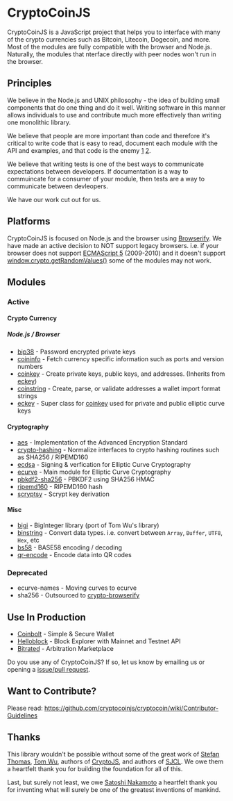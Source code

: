 CryptoCoinJS
============

CryptoCoinJS is a JavaScript project that helps you to interface with many of the crypto currencies such as Bitcoin, Litecoin, Dogecoin, and more. Most of the modules are fully compatible with the browser and Node.js. Naturally, the modules that nterface directly with peer nodes won't run in the browser.


Principles
----------

We believe in the Node.js and UNIX philosophy - the idea of building small components that do one thing and do it well. Writing software in this manner allows individuals to use and contribute much more effectively than writing one monolithic library.

We believe that people are more important than code and therefore it's critical to write code that is easy to read, document each module with the API and examples, and that code is the enemy [1](http://blog.codinghorror.com/the-best-code-is-no-code-at-all/) [2](http://blog.codinghorror.com/size-is-the-enemy/).

We believe that writing tests is one of the best ways to communicate expectations between developers. If documentation is a way to commuincate for a consumer of your module, then tests are a way to communicate between devleopers.

We have our work cut out for us.



Platforms
---------

CryptoCoinJS is focused on Node.js and the browser using [Browserify](https://github.com/substack/node-browserify). We have made an active decision to NOT support legacy browsers. i.e. if your browser does not support [ECMAScript 5](http://en.wikipedia.org/wiki/ECMAScript) (2009-2010) and it doesn't support [window.crypto.getRandomValues()](https://developer.mozilla.org/en-US/docs/Web/API/window.crypto.getRandomValues) some of the modules may not work.



Modules
-------

### Active

#### Crypto Currency

##### Node.js / Browser

* [bip38](modules/currency/bip38) - Password encrypted private keys
* [coininfo](modules/currency/coininfo.md) - Fetch currency specific information such as ports and version numbers
* [coinkey](modules/currency/coinkey.md) - Create private keys, public keys, and addresses. (Inherits from [eckey](modules/currency/eckey.md))
* [coinstring](modules/currency/coinstring.md) - Create, parse, or validate addresses a wallet import format strings
* [eckey](modules/currency/eckey.md) - Super class for [coinkey](modules/currency/coinkey) used for private and public elliptic curve keys


#### Cryptography

* [aes](modules/crypto/aes.md) - Implementation of the Advanced Encryption Standard
* [crypto-hashing](modules/crypto/crypto-hashing) - Normalize interfaces to crypto hashing routines such as SHA256 / RIPEMD160
* [ecdsa](modules/crypto/ecdsa.md) - Signing & verfication for Elliptic Curve Cryptography
* [ecurve](modules/crypto/ecurve) - Main module for Elliptic Curve Cryptography
* [pbkdf2-sha256](modules/crypto/pbkdf2-sha256) - PBKDF2 using SHA256 HMAC
* [ripemd160](modules/crypto/ripemd160) - RIPEMD160 hash
* [scryptsy](modules/crypto/scrypt) - Scrypt key derivation



#### Misc

* [bigi](modjules/misc/bigi) - BigInteger library (port of Tom Wu's library)
* [binstring](modules/misc/binstring) - Convert data types. i.e. convert between `Array`, `Buffer`, `UTF8`, `Hex`, etc
* [bs58](modules/misc/bs58) - BASE58 encoding / decoding
* [qr-encode](modules/misc/qr-encode) - Encode data into QR codes 



### Deprecated

* ecurve-names - Moving curves to ecurve
* sha256 - Outsourced to [crypto-browserify][crypto-browserify]



Use In Production
-----------------

* [Coinbolt](https://www.coinbolt.com) - Simple & Secure Wallet
* [Helloblock](https://helloblock.io) - Block Explorer with Mainnet and Testnet API
* [Bitrated](https://www.bitrated.com) - Arbitration Marketplace

Do you use any of CryptoCoinJS? If so, let us know by emailing us or opening a [issue/pull request](https://github.com/cryptocoinjs/cryptocoinjs.com/issues).



Want to Contribute?
-------------------

Please read: https://github.com/cryptocoinjs/cryptocoin/wiki/Contributor-Guidelines


Thanks
------

This library wouldn't be possible without some of the great work of [Stefan Thomas](https://github.com/justmoon), [Tom Wu](http://www-cs-students.stanford.edu/~tjw/), authors of [CryptoJS](https://code.google.com/p/crypto-js/), and authors of [SJCL](https://github.com/bitwiseshiftleft/sjcl/graphs/contributors). We owe them a heartfelt thank you for building the foundation for all of this.

Last, but surely not least, we owe [Satoshi Nakamoto](http://en.wikipedia.org/wiki/Satoshi_Nakamoto) a heartfelt thank you for inventing what will surely be one of the greatest inventions of mankind.


[crypto-browserify]: https://github.com/dominictarr/crypto-browserify


